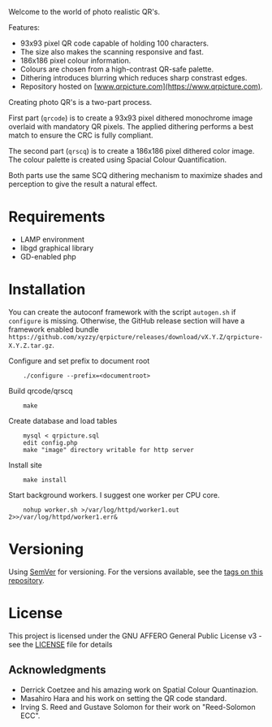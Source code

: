 Welcome to the world of photo realistic QR's.

Features:
*   93x93 pixel QR code capable of holding 100 characters.
*   The size also makes the scanning responsive and fast.
*   186x186 pixel colour information.
*   Colours are chosen from a high-contrast QR-safe palette.
*   Dithering introduces blurring which reduces sharp constrast edges.
*   Repository hosted on [www.qrpicture.com](https://www.qrpicture.com).
    
Creating photo QR's is a two-part process.

First part (`qrcode`) is to create a 93x93 pixel dithered monochrome image overlaid with mandatory QR pixels. 
The applied dithering performs a best match to ensure the CRC is fully compliant. 

The second part (`qrscq`) is to create a 186x186 pixel dithered color image.
The colour palette is created using Spacial Colour Quantification.

Both parts use the same SCQ dithering mechanism to maximize shades and perception to give the result a natural effect.

# Requirements

*   LAMP environment
*   libgd graphical library
*   GD-enabled php

# Installation

You can create the autoconf framework with the script `autogen.sh` if `configure` is missing.
Otherwise, the GitHub release section will have a framework enabled bundle `https://github.com/xyzzy/qrpicture/releases/download/vX.Y.Z/qrpicture-X.Y.Z.tar.gz`.
 
Configure and set prefix to document root

```
	./configure --prefix=<documentroot>
```

Build qrcode/qrscq

```
	make
```

Create database and load tables

```
	mysql < qrpicture.sql
	edit config.php
	make "image" directory writable for http server
```

Install site

```
	make install
```

Start background workers.
I suggest one worker per CPU core.

```
	nohup worker.sh >/var/log/httpd/worker1.out 2>>/var/log/httpd/worker1.err&
```
	
# Versioning

Using [SemVer](http://semver.org/) for versioning. For the versions available, see the [tags on this repository](https://github.com/xyzzy/qrpicture/tags).

# License

This project is licensed under the GNU AFFERO General Public License v3 - see the [LICENSE](LICENSE) file for details

## Acknowledgments

* Derrick Coetzee and his amazing work on Spatial Colour Quantinazion.
* Masahiro Hara and his work on setting the QR code standard.
* Irving S. Reed and Gustave Solomon for their work on "Reed-Solomon ECC".
